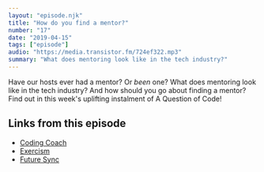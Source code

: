 ```yaml
---
layout: "episode.njk"
title: "How do you find a mentor?"
number: "17"
date: "2019-04-15"
tags: ["episode"]
audio: "https://media.transistor.fm/724ef322.mp3"
summary: "What does mentoring look like in the tech industry?"
---
```


Have our hosts ever had a mentor? Or *been* one? What does mentoring look like in the tech industry? And how should you go about finding a mentor? Find out in this week's uplifting instalment of A Question of Code!

## Links from this episode

* [Coding Coach](codingcoach.io)
* [Exercism](https://exercism.io/)
* [Future Sync](https://futuresync.co.uk/)
